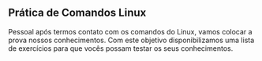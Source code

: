 ## Prática de Comandos Linux

Pessoal após termos contato com os comandos do Linux, vamos colocar a prova nossos conhecimentos. Com este objetivo disponibilizamos uma lista de exercícios para que vocês possam testar os seus conhecimentos.
